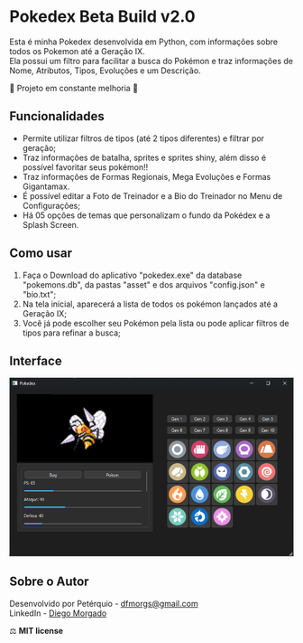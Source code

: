 # Pokedex Beta Build v2.0  

Esta é minha Pokedex desenvolvida em Python, com informações sobre todos os Pokemon até a Geração IX.  
Ela possui um filtro para facilitar a busca do Pokémon e traz informações de Nome, Atributos, Tipos, Evoluções e um Descrição.  
  
:construction:  Projeto em constante melhoria  :construction:
  
## Funcionalidades  
- Permite utilizar filtros de tipos (até 2 tipos diferentes) e filtrar por geração;  
- Traz informações de batalha, sprites e sprites shiny, além disso é possível favoritar seus pokémon!!  
- Traz informações de Formas Regionais, Mega Evoluções e Formas Gigantamax.  
- É possível editar a Foto de Treinador e a Bio do Treinador no Menu de Configurações;
- Há 05 opções de temas que personalizam o fundo da Pokédex e a Splash Screen.  
  

## Como usar  
1. Faça o Download do aplicativo "pokedex.exe" da database "pokemons.db", da pastas "asset" e dos arquivos "config.json" e "bio.txt";  
3. Na tela inicial, aparecerá a lista de todos os pokémon lançados até a Geração IX;  
4. Você já pode escolher seu Pokémon pela lista ou pode aplicar filtros  de tipos para refinar a busca;  
  
## Interface  
![Print da Tela](screenshot.png)  

## Sobre o Autor  
Desenvolvido por Petérquio - dfmorgs@gmail.com  
LinkedIn - [Diego Morgado](https://www.linkedin.com/in/diego-morgado-145ab912b/])  

:balance_scale: **MIT license**
